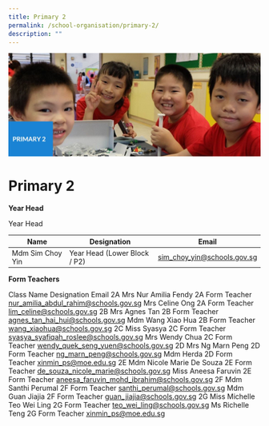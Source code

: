 ```yaml
---
title: Primary 2
permalink: /school-organisation/primary-2/
description: ""
---
```

![](/images/Primary%202.jpg)

Primary 2
=========

**Year Head**

Year Head

|Name|	Designation|	Email|
|----|----|----|
|Mdm Sim Choy Yin|	Year Head (Lower Block / P2)	|sim_choy_yin@schools.gov.sg|

**Form Teachers**

Class	Name	Designation	Email
2A	Mrs Nur Amilia Fendy	2A Form Teacher	nur_amilia_abdul_rahim@schools.gov.sg
Mrs Celine Ong	2A Form Teacher	lim_celine@schools.gov.sg
2B	Mrs Agnes Tan	2B Form Teacher	agnes_tan_hai_hui@schools.gov.sg
Mdm Wang Xiao Hua	2B Form Teacher	wang_xiaohua@schools.gov.sg
2C	Miss Syasya	2C Form Teacher	syasya_syafiqah_roslee@schools.gov.sg
Mrs Wendy Chua	2C Form Teacher	wendy_quek_seng_yuen@schools.gov.sg
2D	Mrs Ng Marn Peng	2D Form Teacher	ng_marn_peng@schools.gov.sg
Mdm Herda	2D Form Teacher	xinmin_ps@moe.edu.sg
2E	Mdm Nicole Marie De Souza	2E Form Teacher	de_souza_nicole_marie@schools.gov.sg
Miss Aneesa Faruvin	2E Form Teacher	aneesa_faruvin_mohd_ibrahim@schools.gov.sg
2F	Mdm Santhi Perumal	2F Form Teacher	santhi_perumal@schools.gov.sg
Mdm Guan Jiajia	2F Form Teacher	guan_jiajia@schools.gov.sg
2G	Miss Michelle Teo Wei Ling	2G Form Teacher	teo_wei_ling@schools.gov.sg
Ms Richelle Teng	2G Form Teacher	xinmin_ps@moe.edu.sg